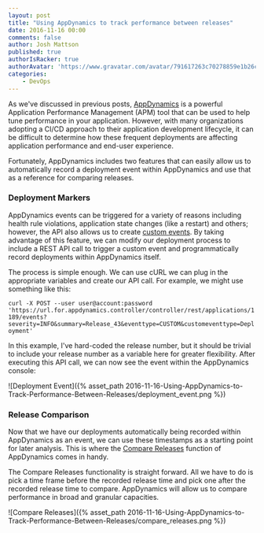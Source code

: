 ```yaml
---
layout: post
title: "Using AppDynamics to track performance between releases"
date: 2016-11-16 00:00
comments: false
author: Josh Mattson
published: true
authorIsRacker: true
authorAvatar: 'https://www.gravatar.com/avatar/791617263c70278859e1b26c15d13eab'
categories:
    - DevOps
---
```


As we've discussed in previous posts, [AppDynamics](https://www.appdynamics.com) is a powerful Application Performance Management (APM) tool that can be used to help tune performance in your application.  However, with many organizations adopting a CI/CD approach to their application development lifecycle, it can be difficult to determine how these frequent deployments are affecting application performance and end-user experience.

<!-- more -->


Fortunately, AppDynamics includes two features that can easily allow us to automatically record a deployment event within AppDynamics and use that as a reference for comparing releases.

### Deployment Markers

AppDynamics events can be triggered for a variety of reasons including health rule violations, application state changes (like a restart) and others; however, the API also allows us to create [custom events](https://docs.appdynamics.com/display/PRO42/Alert+and+Respond+API#AlertandRespondAPI-CreateaCustomEvent).  By taking advantage of this feature, we can modify our deployment process to include a REST API call to trigger a custom event and programmatically record deployments within AppDynamics itself.

The process is simple enough.  We can use cURL we can plug in the appropriate variables and create our API call.  For example, we might use something like this:

`curl -X POST --user user@account:password 'https://url.for.appdynamics.controller/controller/rest/applications/1189/events?severity=INFO&summary=Release_43&eventtype=CUSTOM&customeventtype=Deployment'`

In this example, I've hard-coded the release number, but it should be trivial to include your release number as a variable here for greater flexibility.  After executing this API call, we can now see the event within the AppDynamics console:

![Deployment Event]({% asset_path 2016-11-16-Using-AppDynamics-to-Track-Performance-Between-Releases/deployment_event.png %})

### Release Comparison

Now that we have our deployments automatically being recorded within AppDynamics as an event, we can use these timestamps as a starting point for later analysis.  This is where the [Compare Releases](https://docs.appdynamics.com/display/PRO42/Metrics+and+Graphs) function of AppDynamics comes in handy.

The Compare Releases functionality is straight forward.  All we have to do is pick a time frame before the recorded release time and pick one after the recorded release time to compare.  AppDynamics will allow us to compare performance in broad and granular capacities.

![Compare Releases]({% asset_path 2016-11-16-Using-AppDynamics-to-Track-Performance-Between-Releases/compare_releases.png %})

